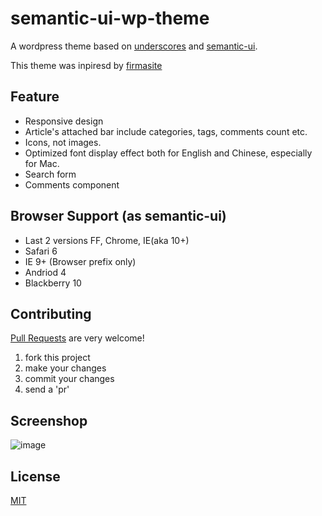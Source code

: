 # semantic-ui-wp-theme

A wordpress theme based on [underscores](http://underscores.me/) and [semantic-ui](http://semantic-ui.com). 

This theme was inpiresd by [firmasite](https://wordpress.org/themes/firmasite)

## Feature

* Responsive design
* Article's attached bar include categories, tags, comments count etc.
* Icons, not images.
* Optimized font display effect both for English and Chinese, especially for Mac.
* Search form
* Comments component

## Browser Support (as semantic-ui)

* Last 2 versions FF, Chrome, IE(aka 10+)
* Safari 6
* IE 9+ (Browser prefix only)
* Andriod 4
* Blackberry 10

## Contributing

[Pull Requests](https://github.com/leopku/semantic-ui-wp-theme/pulls) are very welcome!

1. fork this project
2. make your changes
3. commit your changes
4. send a 'pr'

## Screenshop

![image](https://raw.github.com/leopku/semantic-ui-wp-theme/master/screenshot.png)

## License

[MIT](http://opensource.org/licenses/MIT)